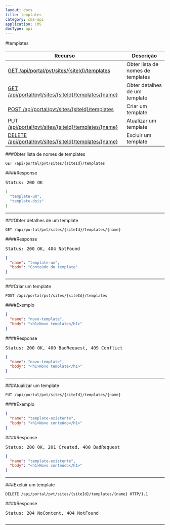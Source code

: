 ```yaml
---
layout: docs
title: templates
category: cms-api
application: CMS
docType: api
---
```


#templates

<table class="table">
  <thead>
    <tr>
      <th>Recurso</th>
      <th>Descrição</th>
    </tr>
  </thead>
  <tbody>
    <tr>
      <td><a href="#obter-lista-de-nomes-de-templates">GET /api/portal/pvt/sites/{siteId}/templates</a></td>
      <td>Obter lista de nomes de templates</td>
    </tr>
    <tr>
      <td><a href="#obter-detalhes-de-um-template">GET /api/portal/pvt/sites/{siteId}/templates/{name}</a></td>
      <td>Obter detalhes de um template</td>
    </tr>
    <tr>
      <td><a href="#criar-um-template">POST /api/portal/pvt/sites/{siteId}/templates</a></td>
      <td>Criar um template</td>
    </tr>
    <tr>
      <td><a href="#atualizar-um-template">PUT /api/portal/pvt/sites/{siteId}/templates/{name}</a></td>
      <td>Atualizar um template</td>
    </tr>
    <tr>
      <td><a href="#excluir-um-template">DELETE /api/portal/pvt/sites/{siteId}/templates/{name}</a></td>
      <td>Excluir um template</td>
    </tr>
  </tbody>
</table>


###Obter lista de nomes de templates

```
GET /api/portal/pvt/sites/{siteId}/templates
```

####Response
<pre class="headers">
Status: 200 OK
</pre>
```json
[
  "template-um",
  "template-dois"
]
```
---

###Obter detalhes de um template

```
GET /api/portal/pvt/sites/{siteId}/templates/{name}
```

####Response
<pre class="headers">
Status: 200 OK, 404 NotFound
</pre>
```json
{
  "name": "template-um",
  "body": "Conteúdo do template"
}
```
---

###Criar um template

```
POST /api/portal/pvt/sites/{siteId}/templates
```

####Exemplo
```json
{
  "name": "novo-template",
  "body": "<h1>Novo template</h1>"
}
```
####Response
<pre class="headers">
Status: 200 OK, 400 BadRequest, 409 Conflict
</pre>
```json
{
  "name": "novo-template",
  "body": "<h1>Novo template</h1>"
}
```
---

###Atualizar um template

```
PUT /api/portal/pvt/sites/{siteId}/templates/{name}
```

####Exemplo
```json
{
  "name": "template-existente",
  "body": "<h1>Novo conteúdo</h1>"
}
```

####Response

<pre class="headers">
Status: 200 OK, 201 Created, 400 BadRequest
</pre>
```json
{
  "name": "template-existente",
  "body": "<h1>Novo conteúdo</h1>"
}
```
---

###Excluir um template
```
DELETE /api/portal/pvt/sites/{siteId}/templates/{name} HTTP/1.1
```
####Response
<pre class="headers">
Status: 204 NoContent, 404 NotFound
</pre>
<pre></pre>
---


